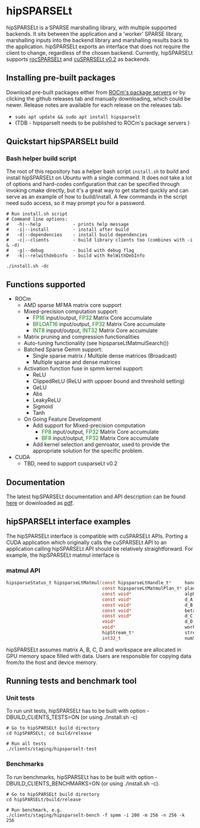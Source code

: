 # hipSPARSELt
hipSPARSELt is a SPARSE marshalling library, with multiple supported backends. It sits between the application and a 'worker' SPARSE library, marshalling inputs into the backend library and marshalling results back to the application. hipSPARSELt exports an interface that does not require the client to change, regardless of the chosen backend. Currently, hipSPARSELt supports [rocSPARSELt](library/src/hcc_detial/rocsparselt) and [cuSPARSELt v0.2](https://docs.nvidia.com/cuda/cusparselt) as backends.

## Installing pre-built packages
Download pre-built packages either from [ROCm's package servers](https://rocm.github.io/install.html#installing-from-amd-rocm-repositories) or by clicking the github releases tab and manually downloading, which could be newer. Release notes are available for each release on the releases tab.
* `sudo apt update && sudo apt install hipsparselt`
* (TDB - hipsparselt needs to be published to ROCm's package servers )

## Quickstart hipSPARSELt build

### Bash helper build script
The root of this repository has a helper bash script `install.sh` to build and install hipSPARSELt on Ubuntu with a single command.  It does not take a lot of options and hard-codes configuration that can be specified through invoking cmake directly, but it's a great way to get started quickly and can serve as an example of how to build/install. A few commands in the script need sudo access, so it may prompt you for a password.
```
# Run install.sh script
# Command line options:
#   -h|--help            - prints help message
#   -i|--install         - install after build
#   -d|--dependencies    - install build dependencies
#   -c|--clients         - build library clients too (combines with -i & -d)
#   -g|--debug           - build with debug flag
#   -k|--relwithdebinfo  - build with RelWithDebInfo

./install.sh -dc
```
## Functions supported
- ROCm
   - AMD sparse MFMA matrix core support
   - Mixed-precision computation support:
     - <span style="color:green">FP16</span> input/output, <span style="color:green">FP32</span> Matrix Core accumulate
     - <span style="color:green">BFLOAT16</span> input/output, <span style="color:green">FP32</span> Matrix Core accumulate
     - <span style="color:green">INT8</span> inpput/output, <span style="color:green">INT32</span> Matrix Core accumulate
   - Matrix pruning and compression functionalities
   - Auto-tuning functionality (see hipsparseLtMatmulSearch())
   - Batched Sparse Gemm support:
     - Single sparse matrix / Multiple dense matrices (Broadcast)
     - Multiple sparse and dense matrices
   - Activation function fuse in spmm kernel support:
     - ReLU
     - ClippedReLU (ReLU with uppoer bound and threshold setting)
     - GeLU
     - Abs
     - LeakyReLU
     - Sigmoid
     - Tanh
   - On Going Feature Development
     - Add support for Mixed-precision computation
       - <span style="color:green">FP8</span> input/output, <span style="color:green">FP32</span> Matrix Core accumulate
       - <span style="color:green">BF8</span> input/output, <span style="color:green">FP32</span> Matrix Core accumulate
     - Add kernel selection and genroator, used to provide the appropriate solution for the specific problem.
- CUDA
  - TBD, need to support cusparseLt v0.2

## Documentation
The latest hipSPARSELt documentation and API description can be found [here](doc/hipSPARSELt_api.docx) or downloaded as [pdf](doc/hipSPARSELt_api.pdf).

## hipSPARSELt interface examples
The hipSPARSELt interface is compatible with cuSPARSELt APIs. Porting a CUDA application which originally calls the cuSPARSELt API to an application calling hipSPARSELt API should be relatively straightforward. For example, the hipSPARSELt matmul interface is


### matmul API

```c
hipsparseStatus_t hipsparseLtMatmul(const hipsparseLtHandle_t*     handle,
                                    const hipsparseLtMatmulPlan_t* plan,
                                    const void*                    alpha,
                                    const void*                    d_A,
                                    const void*                    d_B,
                                    const void*                    beta,
                                    const void*                    d_C,
                                    void*                          d_D,
                                    void*                          workspace,
                                    hipStream_t*                   streams,
                                    int32_t                        numStreams);

```

hipSPARSELt assumes matrix A, B, C, D and workspace are allocated in GPU memory space filled with data. Users are responsible for copying data from/to the host and device memory.

## Running tests and benchmark tool
### Unit tests
To run unit tests, hipSPARSELt has to be built with option -DBUILD_CLIENTS_TESTS=ON (or using ./install.sh -c)
```
# Go to hipSPARSELt build directory
cd hipSPARSELt; cd build/release

# Run all tests
./clients/staging/hipsparselt-test
```

### Benchmarks
To run benchmarks, hipSPARSELt has to be built with option -DBUILD_CLIENTS_BENCHMARKS=ON (or using ./install.sh -c).
```
# Go to hipSPARSELt build directory
cd hipSPARSELt/build/release

# Run benchmark, e.g.
./clients/staging/hipsparselt-bench -f spmm -i 200 -m 256 -n 256 -k 256
